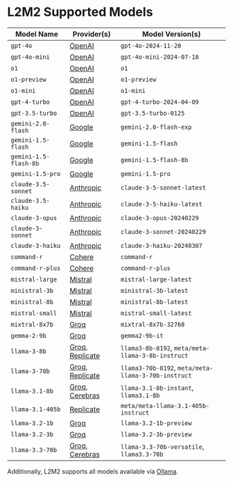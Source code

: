 # L2M2 Supported Models

<!--start-model-table-->

| Model Name | Provider(s) | Model Version(s) |
| --- | --- | --- |
| `gpt-4o` | [OpenAI](https://openai.com/api/) | `gpt-4o-2024-11-20` |
| `gpt-4o-mini` | [OpenAI](https://openai.com/api/) | `gpt-4o-mini-2024-07-18` |
| `o1` | [OpenAI](https://openai.com/api/) | `o1` |
| `o1-preview` | [OpenAI](https://openai.com/api/) | `o1-preview` |
| `o1-mini` | [OpenAI](https://openai.com/api/) | `o1-mini` |
| `gpt-4-turbo` | [OpenAI](https://openai.com/api/) | `gpt-4-turbo-2024-04-09` |
| `gpt-3.5-turbo` | [OpenAI](https://openai.com/api/) | `gpt-3.5-turbo-0125` |
| `gemini-2.0-flash` | [Google](https://ai.google.dev/) | `gemini-2.0-flash-exp` |
| `gemini-1.5-flash` | [Google](https://ai.google.dev/) | `gemini-1.5-flash` |
| `gemini-1.5-flash-8b` | [Google](https://ai.google.dev/) | `gemini-1.5-flash-8b` |
| `gemini-1.5-pro` | [Google](https://ai.google.dev/) | `gemini-1.5-pro` |
| `claude-3.5-sonnet` | [Anthropic](https://www.anthropic.com/api) | `claude-3-5-sonnet-latest` |
| `claude-3.5-haiku` | [Anthropic](https://www.anthropic.com/api) | `claude-3-5-haiku-latest` |
| `claude-3-opus` | [Anthropic](https://www.anthropic.com/api) | `claude-3-opus-20240229` |
| `claude-3-sonnet` | [Anthropic](https://www.anthropic.com/api) | `claude-3-sonnet-20240229` |
| `claude-3-haiku` | [Anthropic](https://www.anthropic.com/api) | `claude-3-haiku-20240307` |
| `command-r` | [Cohere](https://docs.cohere.com/) | `command-r` |
| `command-r-plus` | [Cohere](https://docs.cohere.com/) | `command-r-plus` |
| `mistral-large` | [Mistral](https://docs.mistral.ai/deployment/laplateforme/overview/) | `mistral-large-latest` |
| `ministral-3b` | [Mistral](https://docs.mistral.ai/deployment/laplateforme/overview/) | `ministral-3b-latest` |
| `ministral-8b` | [Mistral](https://docs.mistral.ai/deployment/laplateforme/overview/) | `ministral-8b-latest` |
| `mistral-small` | [Mistral](https://docs.mistral.ai/deployment/laplateforme/overview/) | `mistral-small-latest` |
| `mixtral-8x7b` | [Groq](https://wow.groq.com/) | `mixtral-8x7b-32768` |
| `gemma-2-9b` | [Groq](https://wow.groq.com/) | `gemma2-9b-it` |
| `llama-3-8b` | [Groq](https://wow.groq.com/), [Replicate](https://replicate.com/) | `llama3-8b-8192`, `meta/meta-llama-3-8b-instruct` |
| `llama-3-70b` | [Groq](https://wow.groq.com/), [Replicate](https://replicate.com/) | `llama3-70b-8192`, `meta/meta-llama-3-70b-instruct` |
| `llama-3.1-8b` | [Groq](https://wow.groq.com/), [Cerebras](https://inference-docs.cerebras.ai) | `llama-3.1-8b-instant`, `llama3.1-8b` |
| `llama-3.1-405b` | [Replicate](https://replicate.com/) | `meta/meta-llama-3.1-405b-instruct` |
| `llama-3.2-1b` | [Groq](https://wow.groq.com/) | `llama-3.2-1b-preview` |
| `llama-3.2-3b` | [Groq](https://wow.groq.com/) | `llama-3.2-3b-preview` |
| `llama-3.3-70b` | [Groq](https://wow.groq.com/), [Cerebras](https://inference-docs.cerebras.ai) | `llama-3.3-70b-versatile`, `llama3.3-70b` |

<!--end-model-table-->

Additionally, L2M2 supports all models available via [Ollama](https://ollama.ai/).
